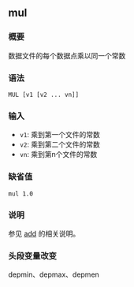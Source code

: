 ## mul

### 概要

数据文件的每个数据点乘以同一个常数

### 语法

``` {.bash}
MUL [v1 [v2 ... vn]]
```

### 输入

- `v1`: 乘到第一个文件的常数
- `v2`: 乘到第二个文件的常数
- `vn`: 乘到第n个文件的常数

### 缺省值

``` {.bash}
mul 1.0
```

### 说明

参见 [add](/commands/add.md) 的相关说明。

### 头段变量改变

depmin、depmax、depmen
